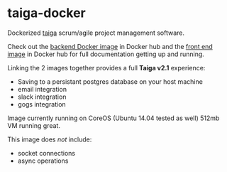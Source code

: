 # taiga-docker

Dockerized [taiga](taiga.io) scrum/agile project management software.

Check out the [backend Docker image](https://hub.docker.com/r/curiosityio/taiga-back/) in Docker hub and the [front end image](https://hub.docker.com/r/curiosityio/taiga-front-dist/) in Docker hub for full documentation getting up and running.

Linking the 2 images together provides a full **Taiga v2.1** experience:

* Saving to a persistant postgres database on your host machine
* email integration 
* slack integration 
* gogs integration

Image currently running on CoreOS (Ubuntu 14.04 tested as well) 512mb VM running great. 

This image does *not* include:

* socket connections
* async operations 